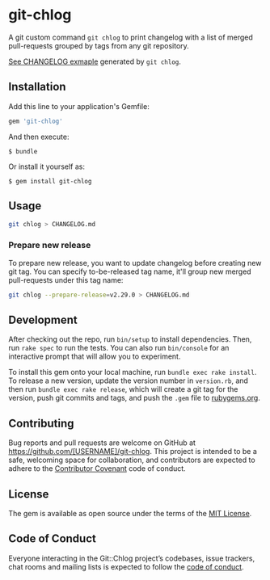 # git-chlog

A git custom command `git chlog` to print changelog with a list of merged pull-requests grouped by tags from any git repository.

[See CHANGELOG exmaple](https://github.com/teohm/git-chlog/blob/master/CHANGELOG.md) generated by `git chlog`.

## Installation

Add this line to your application's Gemfile:

```ruby
gem 'git-chlog'
```

And then execute:

    $ bundle

Or install it yourself as:

    $ gem install git-chlog

## Usage

```sh
git chlog > CHANGELOG.md
```

### Prepare new release
To prepare new release, you want to update changelog before creating new git tag. You can specify to-be-released tag name, it'll group new merged pull-requests under this tag name:

```sh
git chlog --prepare-release=v2.29.0 > CHANGELOG.md
```

## Development

After checking out the repo, run `bin/setup` to install dependencies. Then, run `rake spec` to run the tests. You can also run `bin/console` for an interactive prompt that will allow you to experiment.

To install this gem onto your local machine, run `bundle exec rake install`. To release a new version, update the version number in `version.rb`, and then run `bundle exec rake release`, which will create a git tag for the version, push git commits and tags, and push the `.gem` file to [rubygems.org](https://rubygems.org).

## Contributing

Bug reports and pull requests are welcome on GitHub at https://github.com/[USERNAME]/git-chlog. This project is intended to be a safe, welcoming space for collaboration, and contributors are expected to adhere to the [Contributor Covenant](http://contributor-covenant.org) code of conduct.

## License

The gem is available as open source under the terms of the [MIT License](http://opensource.org/licenses/MIT).

## Code of Conduct

Everyone interacting in the Git::Chlog project’s codebases, issue trackers, chat rooms and mailing lists is expected to follow the [code of conduct](https://github.com/[USERNAME]/git-chlog/blob/master/CODE_OF_CONDUCT.md).
